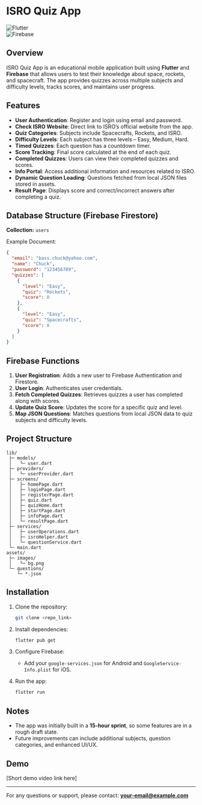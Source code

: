 
# ISRO Quiz App

![Flutter](https://img.shields.io/badge/Flutter-2.10-blue?logo=flutter&logoColor=white)  
![Firebase](https://img.shields.io/badge/Firebase-FFCA28?logo=firebase&logoColor=black)

## Overview

ISRO Quiz App is an educational mobile application built using **Flutter** and **Firebase** that allows users to test their knowledge about space, rockets, and spacecraft. The app provides quizzes across multiple subjects and difficulty levels, tracks scores, and maintains user progress.

## Features

* **User Authentication**: Register and login using email and password.
* **Check ISRO Website**: Direct link to ISRO’s official website from the app.
* **Quiz Categories**: Subjects include Spacecrafts, Rockets, and ISRO.
* **Difficulty Levels**: Each subject has three levels – Easy, Medium, Hard.
* **Timed Quizzes**: Each question has a countdown timer.
* **Score Tracking**: Final score calculated at the end of each quiz.
* **Completed Quizzes**: Users can view their completed quizzes and scores.
* **Info Portal**: Access additional information and resources related to ISRO.
* **Dynamic Question Loading**: Questions fetched from local JSON files stored in assets.
* **Result Page**: Displays score and correct/incorrect answers after completing a quiz.

## Database Structure (Firebase Firestore)

**Collection:** `users`

Example Document:

```json
{
  "email": "bass.chuck@yahoo.com",
  "name": "Chuck",
  "password": "123456789",
  "quizzes": [
    {
      "level": "Easy",
      "quiz": "Rockets",
      "score": 0
    },
    {
      "level": "Easy",
      "quiz": "Spacecrafts",
      "score": 8
    }
  ]
}
```

## Firebase Functions

1. **User Registration**: Adds a new user to Firebase Authentication and Firestore.
2. **User Login**: Authenticates user credentials.
3. **Fetch Completed Quizzes**: Retrieves quizzes a user has completed along with scores.
4. **Update Quiz Score**: Updates the score for a specific quiz and level.
5. **Map JSON Questions**: Matches questions from local JSON data to quiz subjects and difficulty levels.

## Project Structure

```
lib/
 ├─ models/
 │   └─ user.dart
 ├─ providers/
 │   └─ userProvider.dart
 ├─ screens/
 │   ├─ homePage.dart
 │   ├─ loginPage.dart
 │   ├─ registerPage.dart
 │   ├─ quiz.dart
 │   ├─ quizHome.dart
 │   ├─ startPage.dart
 │   ├─ infoPage.dart
 │   └─ resultPage.dart
 ├─ services/
 │   ├─ userOperations.dart
 │   ├─ isroHelper.dart
 │   └─ questionService.dart
 └─ main.dart
assets/
 ├─ images/
 │   └─ bg.png
 └─ questions/
    └─ *.json
```

## Installation

1. Clone the repository:

   ```bash
   git clone <repo_link>
   ```

2. Install dependencies:

   ```bash
   flutter pub get
   ```

3. Configure Firebase:

   * Add your `google-services.json` for Android and `GoogleService-Info.plist` for iOS.

4. Run the app:

   ```bash
   flutter run
   ```

## Notes

* The app was initially built in a **15-hour sprint**, so some features are in a rough draft state.
* Future improvements can include additional subjects, question categories, and enhanced UI/UX.

## Demo

[Short demo video link here]

---

For any questions or support, please contact: **[your-email@example.com](mailto:your-email@example.com)**
